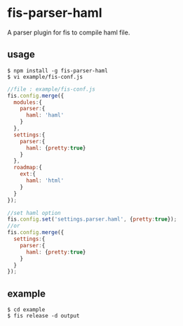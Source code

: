 # fis-parser-haml

A parser plugin for fis to compile haml file.

## usage

    $ npm install -g fis-parser-haml
    $ vi example/fis-conf.js

```javascript
//file : example/fis-conf.js
fis.config.merge({
  modules:{
    parser:{
      haml: 'haml'
    }
  },
  settings:{
    parser:{
      haml: {pretty:true}
    }
  },
  roadmap:{
    ext:{
      haml: 'html'
    }
  }
});
```

```javascript
//set haml option
fis.config.set('settings.parser.haml', {pretty:true});
//or
fis.config.merge({
  settings:{
    parser:{
      haml: {pretty:true}
    }
  }
});
```

## example

    $ cd example
    $ fis release -d output

